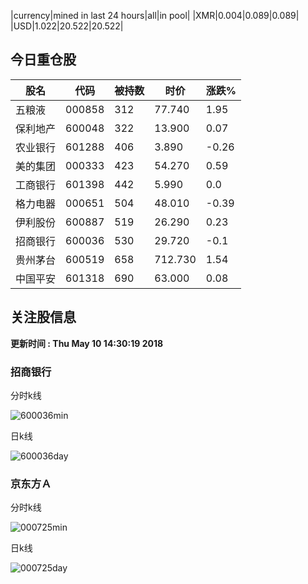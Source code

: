 |currency|mined in last 24 hours|all|in pool|
|XMR|0.004|0.089|0.089|
|USD|1.022|20.522|20.522|

## 今日重仓股 

|股名|代码|被持数|时价|涨跌%|
|---|---|---|---|---|
|五粮液|000858|312|77.740|1.95|
|保利地产|600048|322|13.900|0.07|
|农业银行|601288|406|3.890|-0.26|
|美的集团|000333|423|54.270|0.59|
|工商银行|601398|442|5.990|0.0|
|格力电器|000651|504|48.010|-0.39|
|伊利股份|600887|519|26.290|0.23|
|招商银行|600036|530|29.720|-0.1|
|贵州茅台|600519|658|712.730|1.54|
|中国平安|601318|690|63.000|0.08|

## 关注股信息
**更新时间 : Thu May 10 14:30:19 2018**
### 招商银行 
分时k线

![600036min](http://image.sinajs.cn/newchart/min/n/sh600036.gif)

日k线

![600036day](http://image.sinajs.cn/newchart/daily/n/sh600036.gif)

### 京东方Ａ 
分时k线

![000725min](http://image.sinajs.cn/newchart/min/n/sz000725.gif)

日k线

![000725day](http://image.sinajs.cn/newchart/daily/n/sz000725.gif)
